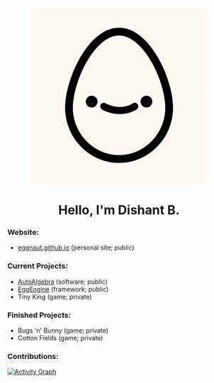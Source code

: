 <div align = 'center'>
<img width = '400' height = '400' src = 'https://github.com/eggnaut/eggnaut/blob/main/docs/eggnaut-logo.png'> </img>
<h1> Hello, I'm Dishant B. </h1>
</div>

### Website:
- [eggnaut.github.io](https://eggnaut.github.io) (personal site; public)

### Current Projects:
- [AutoAlgebra](https://github.com/eggnaut/AutoAlgebra) (software; public)
- [EggEngine](https://github.com/eggnaut/EggEngine) (framework; public)
- Tiny King (game; private)

### Finished Projects:
- Bugs 'n' Bunny (game; private)
- Cotton Fields (game; private)

### Contributions:
[![Activity Graph](https://github-readme-activity-graph.cyclic.app/graph?username=eggnaut&hide_title=true&theme=github-compact&hide_border=true)](https://github.com/eggnaut)
